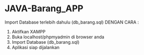 # JAVA-Barang_APP

Import Database terlebih dahulu (db_barang.sql) DENGAN CARA :
1. Aktifkan XAMPP
2. Buka localhost/phpmyadmin di browser anda
3. Import Database (db_barang.sql)
4. Aplikasi siap dijalankan
